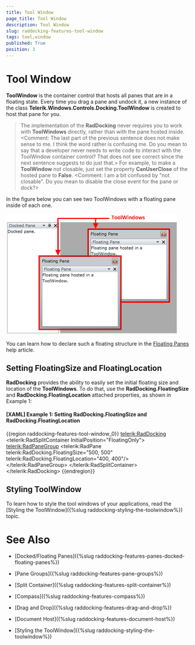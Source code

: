 ```yaml
---
title: Tool Window
page_title: Tool Window
description: Tool Window
slug: raddocking-features-tool-window
tags: tool,window
published: True
position: 3
---
```


# Tool Window

__ToolWindow__ is the container control that hosts all panes that are in a floating state. Every time you drag a pane and undock it, a new instance of the class __Telerik.Windows.Controls.Docking.ToolWindow__ is created to host that pane for you.

>The implementation of the __RadDocking__ never requires you to work with __ToolWindows__ directly, rather than with the pane hosted inside. <Comment: The last part of the previous sentence does not make sense to me. I think the word rather is confusing me. Do you mean to say that a developer never needs to write code to interact with the ToolWindow container control? That does not see correct since the next sentence suggests to do just that.> For example, to make a __ToolWindow__ not closable, just set the property __CanUserClose__ of the hosted pane to __False__. <Comment: I am a bit confused by "not closable". Do you mean to disable the close event for the pane or dock?>

In the figure below you can see two ToolWindows with a floating pane inside of each one.

![](images/RadDocking_Features_ToolWindow_010.png)

You can learn how to declare such a floating structure in the [Floating Panes](#Floating_Panes) help article.

## Setting FloatingSize and FloatingLocation

__RadDocking__ provides the ability to easily set the initial floating size and location of the __ToolWindows__. To do that, use the __RadDocking.FloatingSize__ and __RadDocking.FloatingLocation__ attached properties, as shown in Example 1:

#### __[XAML] Example 1: Setting RadDocking.FloatingSize and RadDocking.FloatingLocation__

{{region raddocking-features-tool-window_0}}
	<telerik:RadDocking>
		<telerik:RadSplitContainer InitialPosition="FloatingOnly">
			<telerik:RadPaneGroup>
				<telerik:RadPane telerik:RadDocking.FloatingSize="500, 500" telerik:RadDocking.FloatingLocation="400, 400"/>
			</telerik:RadPaneGroup>
		</telerik:RadSplitContainer>
	</telerik:RadDocking>
{{endregion}}

## Styling ToolWindow

To learn how to style the tool windows of your applications, read the [Styling the ToolWindow]({%slug raddocking-styling-the-toolwindow%}) topic.

# See Also

 * [Docked/Floating Panes]({%slug raddocking-features-panes-docked-floating-panes%})

 * [Pane Groups]({%slug raddocking-features-pane-groups%})

 * [Split Container]({%slug raddocking-features-split-container%})

 * [Compass]({%slug raddocking-features-compass%})

 * [Drag and Drop]({%slug raddocking-features-drag-and-drop%})

 * [Document Host]({%slug raddocking-features-document-host%})

 * [Styling the ToolWindow]({%slug raddocking-styling-the-toolwindow%})
